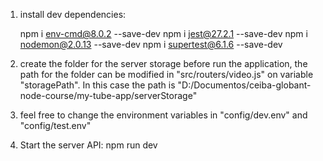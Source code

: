 1. install dev dependencies:

    npm i env-cmd@8.0.2 --save-dev
    npm i jest@27.2.1 --save-dev
    npm i nodemon@2.0.13 --save-dev
    npm i supertest@6.1.6 --save-dev

2. create the folder for the server storage before run the application, the path for the folder can be modified in "src/routers/video.js" on variable "storagePath". In this case the path is "D:/Documentos/ceiba-globant-node-course/my-tube-app/serverStorage"

3. feel free to change the environment variables in "config/dev.env" and "config/test.env"

4. Start the server API:
    npm run dev

